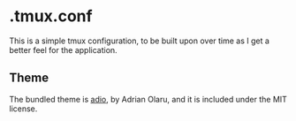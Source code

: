 # .tmux.conf
This is a simple tmux configuration, to be built upon over time as I get a better feel for the application.

## Theme
The bundled theme is [adio][1], by Adrian Olaru, and it is included under the MIT license.

[1]: https://github.com/adrianolaru/adio-theme "Adio Theme for Tmux"
